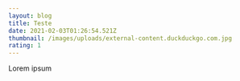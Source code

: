 ```yaml
---
layout: blog
title: Teste
date: 2021-02-03T01:26:54.521Z
thumbnail: /images/uploads/external-content.duckduckgo.com.jpg
rating: 1
---
```

Lorem ipsum